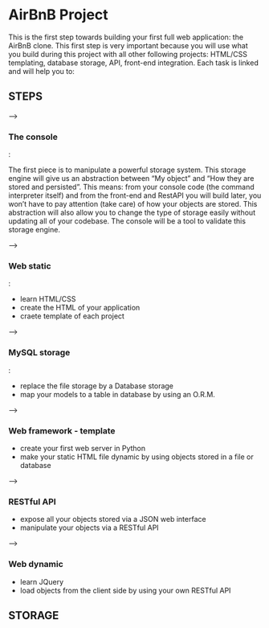 <h1> AirBnB Project </h1>
This is the first step towards building your first full web application: the AirBnB clone. This first step is very important because you will use what you build during this project with all other following projects: HTML/CSS templating, database storage, API, front-end integration.
Each task is linked and will help you to:

<h2>STEPS</h2>
--> <h3> The console </h3>:
<p> The first piece is to manipulate a powerful storage system. This storage engine will give us an abstraction between “My object” and “How they are stored and persisted”. This means: from your console code (the command interpreter itself) and from the front-end and RestAPI you will build later, you won’t have to pay attention (take care) of how your objects are stored.
This abstraction will also allow you to change the type of storage easily without updating all of your codebase.
The console will be a tool to validate this storage engine. </p>

--> <h3>Web static</h3>:
<p> <ul>
<li>learn HTML/CSS</li>
<li>create the HTML of your application</li>
<li>craete template of each project</li></ul>

--> <h3>MySQL storage</h3>:
<p> <ul>
<li>replace the file storage by a Database storage</li>
<li>map your models to a table in database by using an O.R.M.</li></ul>

--> <h3>Web framework - template</h3>
<p> <ul>
<li> create your first web server in Python </li>
<li> make your static HTML file dynamic by using objects stored in a file or database </li></ul>

--> <h3>RESTful API</h3>
<p> <ul>
<li> expose all your objects stored via a JSON web interface </li>
<li> manipulate your objects via a RESTful API </li></ul>

--> <h3>Web dynamic</h3>
<p> <ul>
<li> learn JQuery </li>
<li> load objects from the client side by using your own RESTful API </li></ul>

<h2 text-align= "center">STORAGE</h2>
